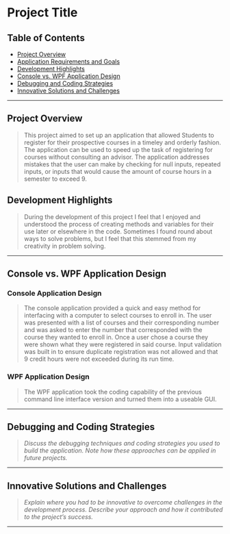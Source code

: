 # Project Title

## Table of Contents
- [Project Overview](#project-overview)
- [Application Requirements and Goals](#application-requirements-and-goals)
- [Development Highlights](#development-highlights)
- [Console vs. WPF Application Design](#console-vs-wpf-application-design)
- [Debugging and Coding Strategies](#debugging-and-coding-strategies)
- [Innovative Solutions and Challenges](#innovative-solutions-and-challenges)

---

## Project Overview
> This project aimed to set up an application that allowed Students to register for their prospective courses in a timeley and orderly fashion. The application can be used to speed up the task of registering for courses without consulting an advisor. The application addresses mistakes that the user can make by checking for null inputs, repeated inputs, or inputs that would cause the amount of course hours in a semester to exceed 9.

## Development Highlights
> During the development of this project I feel that I enjoyed and understood the process of creating methods and variables for their use later or elsewhere in the code. Sometimes I found round about ways to solve problems, but I feel that this stemmed from my creativity in problem solving. 

---

## Console vs. WPF Application Design
### Console Application Design
> The console application provided a quick and easy method for interfacing with a computer to select courses to enroll in. The user was presented with a list of courses and their corresponding number and was asked to enter the number that corresponded with the course they wanted to enroll in. Once a user chose a course they were shown what they were registered in said course. Input validation was built in to ensure duplicate registration was not allowed and that 9 credit hours were not exceeded during its run time. 

### WPF Application Design
> The WPF application took the coding capability of the previous command line interface version and turned them into a useable GUI. 

---

## Debugging and Coding Strategies
> *Discuss the debugging techniques and coding strategies you used to build the application. Note how these approaches can be applied in future projects.*

---

## Innovative Solutions and Challenges
> *Explain where you had to be innovative to overcome challenges in the development process. Describe your approach and how it contributed to the project’s success.*

---

